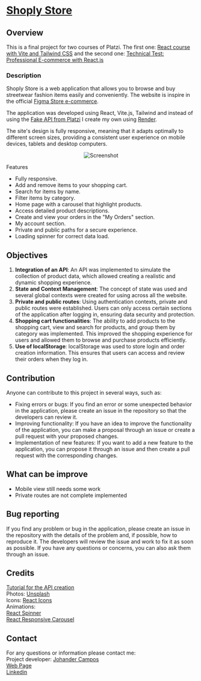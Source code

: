 # [Shoply Store](https://the-shoply-store.vercel.app/)

## Overview

This is a final project for two courses of Platzi. The first one: [React course with Vite and Tailwind CSS](https://platzi.com/cursos/react-vite-tailwindcss/) and the second one: [Technical Test: Professional E-commerce with React.js](https://platzi.com/cursos/laboratorio-react/)

### Description

Shoply Store is a web application that allows you to browse and buy streetwear fashion items easily and conveniently. The website is inspire in the official [Figma Store e-commerce](https://render.com/https://store.figma.com/).

The application was developed using React, Vite.js, Tailwind and instead of using the [ Fake API from Platzi](https://fakeapi.platzi.com/) I create my own using [Render](https://render.com/).

The site's design is fully responsive, meaning that it adapts optimally to different screen sizes, providing a consistent user experience on mobile devices, tablets and desktop computers.

<p align="center">
  <img src="https://media.giphy.com/media/v1.Y2lkPTc5MGI3NjExZDZ0bHowZGdvODI5aHJoM3d4MnNlZ252cXB3eHEya2dibHlpZXl5aSZlcD12MV9pbnRlcm5hbF9naWZfYnlfaWQmY3Q9Zw/lS5tZqZ01ZQ0RKw9jt/giphy.gif" alt="Screenshot"/>
</p

## Features

- Fully responsive.
- Add and remove items to your shopping cart.
- Search for items by name.
- Filter items by category.
- Home page with a carousel that highlight products.
- Access detailed product descriptions.
- Create and view your orders in the "My Orders" section.
- My account section.
- Private and public paths for a secure experience.
- Loading spinner for correct data load.

## Objectives

<ol>
  <li>
<b>Integration of an API</b>: An API was implemented to simulate the collection of product data, which allowed creating a realistic and dynamic shopping experience.  </li>
  <li>
<b>State and Context Management</b>: The concept of state was used and several global contexts were created for using across all the website.  </li>
  <li>
<b>Private and public routes</b>: Using authentication contexts, private and public routes were established. Users can only access certain sections of the application after logging in, ensuring data security and protection.  </li>
  <li>
<b>Shopping cart functionalities</b>: The ability to add products to the shopping cart, view and search for products, and group them by category was implemented. This improved the shopping experience for users and allowed them to browse and purchase products efficiently.  </li>
  <li>
<b>Use of localStorage</b>: localStorage was used to store login and order creation information. This ensures that users can access and review their orders when they log in.  </li>
  </ol>
  
  ## Contribution

Anyone can contribute to this project in several ways, such as:

<ul>
<li>Fixing errors or bugs: If you find an error or some unexpected behavior in the application, please create an issue in the repository so that the developers can review it.</li>
<li>Improving functionality: If you have an idea to improve the functionality of the application, you can make a proposal through an issue or create a pull request with your proposed changes.</li>
<li>Implementation of new features: If you want to add a new feature to the application, you can propose it through an issue and then create a pull request with the corresponding changes.</li>
</ul>

## What can be improve

<ul>
<li>Mobile view still needs some work</li>
<li>Private routes are not complete implemented</li>
</ul>

## Bug reporting

If you find any problem or bug in the application, please create an issue in the repository with the details of the problem and, if possible, how to reproduce it. The developers will review the issue and work to fix it as soon as possible. If you have any questions or concerns, you can also ask them through an issue.

## Credits

[Tutorial for the API creation](https://www.youtube.com/watch?v=EcxYcpF3W7c)
<br />
Photos: [Unsplash](https://unsplash.com/es)
<br/>
Icons: [React Icons](https://react-icons.github.io/react-icons/)
<br/>
Animations:
<br/>[React Spinner](https://mhnpd.github.io/react-loader-spinner/)
<br/>[React Responsive Carousel](https://www.npmjs.com/package/react-responsive-carousel)

## Contact

For any questions or information please contact me:
<br/>
Project developer: [Johander Campos](https://github.com/jaedevgithub)
<br/>
[Web Page](https://codingwithjae.dev/)
<br/>
[Linkedin](https://www.linkedin.com/in/johandercampos/)
